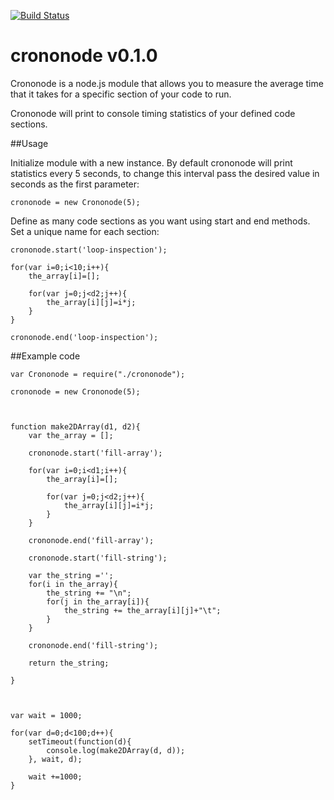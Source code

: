 [![Build Status](https://travis-ci.org/robertoladd/crononode.svg)](https://travis-ci.org/robertoladd/crononode)

# crononode v0.1.0
Crononode is a node.js module that allows you to measure the average time that it takes for a specific section of your code to run.

Crononode will print to console timing statistics of your defined code sections.

##Usage

Initialize module with a new instance. By default crononode will print statistics every 5 seconds, to change this interval pass the desired value in seconds as the first parameter:
```node
crononode = new Crononode(5);

```

Define as many code sections as you want using start and end methods. Set a unique name for each section:

```node
crononode.start('loop-inspection');
  
for(var i=0;i<10;i++){
    the_array[i]=[];
  
    for(var j=0;j<d2;j++){
        the_array[i][j]=i*j;
    }
}
    
crononode.end('loop-inspection');

```


##Example code
```node
var Crononode = require("./crononode");

crononode = new Crononode(5);



function make2DArray(d1, d2){
    var the_array = [];
    
    crononode.start('fill-array');
    
    for(var i=0;i<d1;i++){
        the_array[i]=[];
        
        for(var j=0;j<d2;j++){
            the_array[i][j]=i*j;
        }
    }
    
    crononode.end('fill-array');
    
    crononode.start('fill-string');
    
    var the_string ='';
    for(i in the_array){
        the_string += "\n";
        for(j in the_array[i]){
            the_string += the_array[i][j]+"\t";
        }
    }
    
    crononode.end('fill-string');
    
    return the_string;

}



var wait = 1000;

for(var d=0;d<100;d++){
    setTimeout(function(d){
        console.log(make2DArray(d, d));
    }, wait, d);
    
    wait +=1000;
}

```
